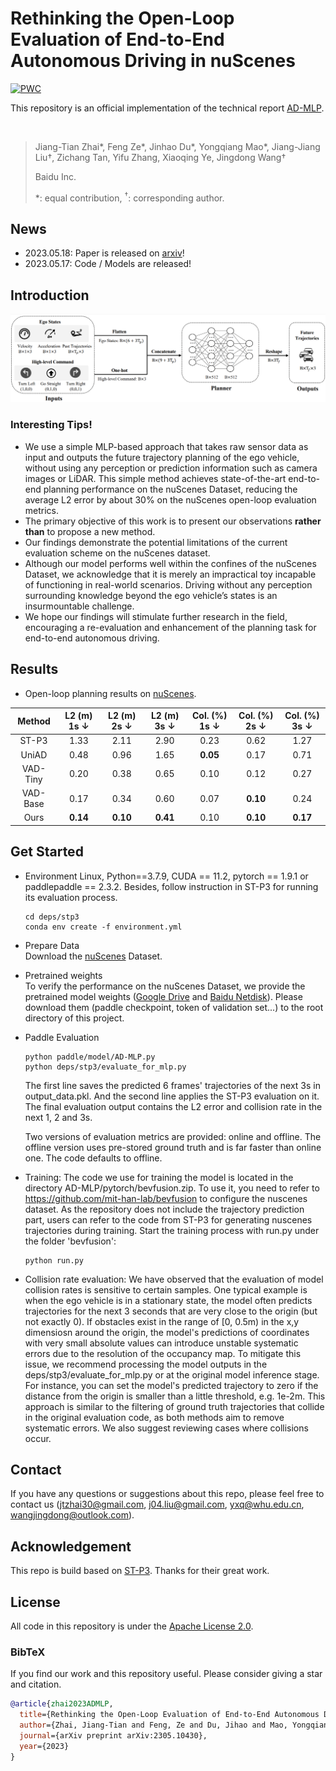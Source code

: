 # Rethinking the Open-Loop Evaluation of End-to-End Autonomous Driving in nuScenes

[![PWC](https://img.shields.io/endpoint.svg?url=https://paperswithcode.com/badge/rethinking-the-open-loop-evaluation-of-end-to/trajectory-planning-on-nuscenes)](https://paperswithcode.com/sota/trajectory-planning-on-nuscenes?p=rethinking-the-open-loop-evaluation-of-end-to)

This repository is an official implementation of the technical report [AD-MLP](https://arxiv.org/pdf/2305.10430.pdf).

<br/>

> Jiang-Tian Zhai\*, Feng Ze\*, Jinhao Du\*, Yongqiang Mao\*, Jiang-Jiang Liu&#8224;, Zichang Tan, Yifu Zhang, Xiaoqing Ye, Jingdong Wang&#8224;
> 
> Baidu Inc.
>
> \*: equal contribution, <sup>&#8224;</sup>: corresponding author.
>

## News
* 2023.05.18: Paper is released on [arxiv](https://arxiv.org/pdf/2305.10430.pdf)!
* 2023.05.17: Code / Models are released!

## Introduction

<div align="center">
<img src="./pipeline.png" />
</div>


### Interesting Tips!

- We use a simple MLP-based approach that takes raw sensor data as input and outputs the future trajectory planning of the ego vehicle, without using any perception or prediction information such as camera images or LiDAR. This simple method achieves state-of-the-art end-to-end planning performance on the nuScenes Dataset, reducing the average L2 error by about 30\% on the nuScenes open-loop evaluation metrics.
- The primary objective of this work is to present our observations **rather than** to propose a new method.
- Our findings demonstrate the potential limitations of the current evaluation scheme on the nuScenes dataset.
- Although our model performs well within the confines of the nuScenes Dataset, we acknowledge that it is merely an impractical toy incapable of functioning in real-world scenarios. Driving without any perception surrounding knowledge beyond the ego vehicle’s states is an insurmountable challenge. 
- We hope our findings will stimulate further research in the field, encouraging a re-evaluation and enhancement of the planning task for end-to-end autonomous driving.

## Results
- Open-loop planning results on [nuScenes](https://github.com/nutonomy/nuscenes-devkit). 

| Method | L2 (m) 1s $\downarrow$ | L2 (m) 2s $\downarrow$ | L2 (m) 3s $\downarrow$ | Col. (%) 1s $\downarrow$ | Col. (%) 2s $\downarrow$ | Col. (%) 3s $\downarrow$ |
| :---: | :---: | :---: | :---: | :---:| :---: | :---: |
| ST-P3 | 1.33 | 2.11 | 2.90 | 0.23 | 0.62 | 1.27 |
| UniAD | 0.48 | 0.96 | 1.65 | **0.05** | 0.17 | 0.71 |
| VAD-Tiny | 0.20 | 0.38 | 0.65 | 0.10 | 0.12 | 0.27 |
| VAD-Base | 0.17 | 0.34 | 0.60 | 0.07 | **0.10** | 0.24 |
| Ours | **0.14** | **0.10** | **0.41** | 0.10 | **0.10** | **0.17** |

## Get Started

* Environment
  Linux, Python==3.7.9, CUDA == 11.2, pytorch == 1.9.1 or paddlepaddle == 2.3.2. Besides, follow instruction in ST-P3 for running its evaluation process.
  ```
  cd deps/stp3
  conda env create -f environment.yml
  ```

* Prepare Data   
Download the [nuScenes](https://www.nuscenes.org/download) Dataset.

* Pretrained weights   
To verify the performance on the nuScenes Dataset, we provide the pretrained model weights ([Google Drive](https://drive.google.com/drive/folders/1CJa54-Ft8qakR4EyRtxvswQxT1dgPB_9) and [Baidu Netdisk](https://pan.baidu.com/s/1cEDETxG-HHwyC7ATBk_hyQ?pwd=9fbf)). Please download them (paddle checkpoint, token of validation set...) to the root directory of this project.

* Paddle Evaluation   
  ```
  python paddle/model/AD-MLP.py
  python deps/stp3/evaluate_for_mlp.py
  ```
  The first line saves the predicted 6 frames' trajectories of the next 3s in output_data.pkl. And the second line applies the ST-P3 evaluation on it. The final evaluation output contains the L2 error and collision rate in the next 1, 2 and 3s.
  
  Two versions of evaluation metrics are provided: online and offline. The offline version uses pre-stored ground truth and is far faster than online one. The code defaults to offline.

* Training:
The code we use for training the model is located in the directory AD-MLP/pytorch/bevfusion.zip. To use it, you need to refer to https://github.com/mit-han-lab/bevfusion to configure the nuscenes dataset. As the repository does not include the trajectory prediction part, users can refer to the code from ST-P3 for generating nuscenes trajectories during training. Start the training process with run.py under the folder 'bevfusion':
  ```
  python run.py
  ```
* Collision rate evaluation:
We have observed that the evaluation of model collision rates is sensitive to certain samples. One typical example is when the ego vehicle is in a stationary state, the model often predicts trajectories for the next 3 seconds that are very close to the origin (but not exactly 0). If obstacles exist in the range of [0, 0.5m) in the x,y dimensiosn around the origin, the model's predictions of coordinates with very small absolute values can introduce unstable systematic errors due to the resolution of the occupancy map. To mitigate this issue, we recommend processing the model outputs in the deps/stp3/evaluate_for_mlp.py or at the original model inference stage. For instance, you can set the model's predicted trajectory to zero if the distance from the origin is smaller than a little threshold, e.g. 1e-2m. This approach is similar to the filtering of ground truth trajectories that collide in the original evaluation code, as both methods aim to remove systematic errors. We also suggest reviewing cases where collisions occur.

## Contact
If you have any questions or suggestions about this repo, please feel free to contact us (jtzhai30@gmail.com, j04.liu@gmail.com, yxq@whu.edu.cn, wangjingdong@outlook.com).

## Acknowledgement
This repo is build based on [ST-P3](https://github.com/OpenPerceptionX/ST-P3). Thanks for their great work.

## License
All code in this repository is under the [Apache License 2.0](https://www.apache.org/licenses/LICENSE-2.0).

### BibTeX

If you find our work and this repository useful. Please consider giving a star and citation.

```bibtex
@article{zhai2023ADMLP,
  title={Rethinking the Open-Loop Evaluation of End-to-End Autonomous Driving in nuScenes},
  author={Zhai, Jiang-Tian and Feng, Ze and Du, Jihao and Mao, Yongqiang and Liu, Jiang-Jiang and Tan, Zichang and Zhang, Yifu and Ye, Xiaoqing and Wang, Jingdong},
  journal={arXiv preprint arXiv:2305.10430},
  year={2023}
}
```
